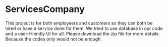 # ServicesCompany
This project is for both employeers and customers so they can both be hired or have a service done for them.
We tried to use database in our code and a user-friendly UI for all.
Please download the zip file for more details. Because the codes only would not be enough.
